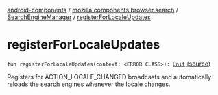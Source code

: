 [android-components](../../index.md) / [mozilla.components.browser.search](../index.md) / [SearchEngineManager](index.md) / [registerForLocaleUpdates](./register-for-locale-updates.md)

# registerForLocaleUpdates

`fun registerForLocaleUpdates(context: <ERROR CLASS>): `[`Unit`](https://kotlinlang.org/api/latest/jvm/stdlib/kotlin/-unit/index.html) [(source)](https://github.com/mozilla-mobile/android-components/blob/master/components/browser/search/src/main/java/mozilla/components/browser/search/SearchEngineManager.kt#L162)

Registers for ACTION_LOCALE_CHANGED broadcasts and automatically reloads the search engines
whenever the locale changes.

